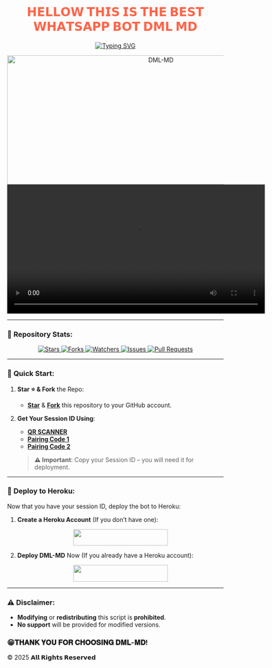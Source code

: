 <h1 align="center" style="color: #FF6347;">𝗛𝗘𝗟𝗟𝗢𝗪 𝗧𝗛𝗜𝗦 𝗜𝗦 𝗧𝗛𝗘 𝗕𝗘𝗦𝗧 𝗪𝗛𝗔𝗧𝗦𝗔𝗣𝗣 𝗕𝗢𝗧 𝗗𝗠𝗟 𝗠𝗗 </h1>

<p align="center">
  <a href="https://git.io/typing-svg">
    <img src="https://readme-typing-svg.demolab.com?font=Black+Ops+One&size=50&pause=1000&color=1BAFBAFF&center=true&width=910&height=100&lines=THANKS+FOR+CHOOSING+DML-MD;MULTI+DEVICE+WHATSAPP+BOT;CREATED+BY+DML+MD;RELEASED+22.5.2025" alt="Typing SVG" />
  </a>
</p>

<p align="center">
  <img alt="DML-MD" width="700" height="300" src="https://files.catbox.moe/ieqgku.mp4">

  <video src="https://files.catbox.moe/ieqgku.mp4" width="600" controls>
</video>
</p>

---

### 🌟 **Repository Stats**:
<p align="center">
  <a href="https://github.com/MLILA17/DML-MD/stargazers">
    <img src="https://img.shields.io/github/stars/franceking1/Flash-Md?style=for-the-badge&logo=github&color=ff9800" alt="Stars" />
  </a>
  <a href="https://github.com/franceking1/Flash-Md/network/members">
    <img src="https://img.shields.io/github/forks/franceking1/DML-Md?style=for-the-badge&logo=github&color=4CAF50" alt="Forks" />
  </a>
  <a href="https://github.com/MLILA17/DML-MD/watchers">
    <img src="https://img.shields.io/github/watchers/franceking11/DML-Md?style=for-the-badge&logo=github&color=2196F3" alt="Watchers" />
  </a>
  <a href="https://github.com/MLILA17/DML-MD/issues">
    <img src="https://img.shields.io/github/issues/franceking1/Flash-Md?style=for-the-badge&logo=github&color=e91e63" alt="Issues" />
  </a>
  <a href="https://github.com/MLILA17/DML-MD/pulls">
    <img src="https://img.shields.io/github/issues-pr/franceking1/Flash-Md?style=for-the-badge&logo=github&color=673AB7" alt="Pull Requests" />
  </a>
</p>

---

### 🚀 **Quick Start:**

1. **Star ⭐ & Fork** the Repo:
   - **[Star](https://github.com/MLILA17/DML-MD)** & **[Fork](https://github.com/MLILA17/DML-MD/fork)** this repository to your GitHub account.

2. **Get Your Session ID Using**:
   - **[QR SCANNER](https://the-flash-scanner.onrender.com/)**
   - **[Pairing Code 1](https://king-france.vercel.app/)**
   - **[Pairing Code 2](https://the-flash-md-sessions.onrender.com/pair)**

   > **⚠️ Important**: Copy your Session ID – you will need it for deployment.

---

### 🚀 **Deploy to Heroku:**

Now that you have your session ID, deploy the bot to Heroku:

1. **Create a Heroku Account** (If you don’t have one):  
   <p align="center">
     <a href="https://signup.heroku.com">
       <img src="https://img.shields.io/badge/Create%20Account%20Now-blue?style=for-the-badge&logo=heroku" width="220" height="38.45"/>
     </a>
   </p>

2. **Deploy DML-MD** Now (If you already have a Heroku account):  
   <p align="center">
     <a href="https://france-king.vercel.app">
       <img src="https://img.shields.io/badge/DEPLOY%20NOW-blue?style=for-the-badge&logo=heroku" width="220" height="38.45"/>
     </a>
   </p>

---

### ⚠️ **Disclaimer:**

- **Modifying** or **redistributing** this script is **prohibited**.
- **No support** will be provided for modified versions.


### 😁**𝐓𝐇𝐀𝐍𝐊 𝐘𝐎𝐔 𝐅𝐎𝐑 𝐂𝐇𝐎𝐎𝐒𝐈𝐍𝐆 𝐃𝐌𝐋-𝐌𝐃!**
 © 2025 **𝗔𝗹𝗹 𝗥𝗶𝗴𝗵𝘁𝘀 𝗥𝗲𝘀𝗲𝗿𝘃𝗲𝗱**
